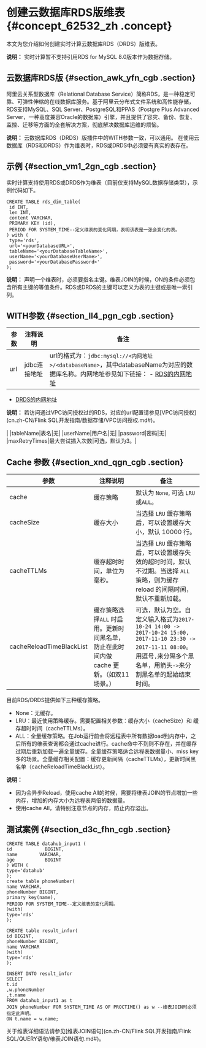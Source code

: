 # 创建云数据库RDS版维表 {#concept_62532_zh .concept}

本文为您介绍如何创建实时计算云数据库RDS（DRDS）版维表。

**说明：** 实时计算暂不支持引用RDS for MySQL 8.0版本作为数据存储。

## 云数据库RDS版 {#section_awk_yfn_cgb .section}

阿里云关系型数据库（Relational Database Service）简称RDS，是一种稳定可靠、可弹性伸缩的在线数据库服务。基于阿里云分布式文件系统和高性能存储，RDS支持MySQL、SQL Server、PostgreSQL和PPAS（Postgre Plus Advanced Server，一种高度兼容Oracle的数据库）引擎，并且提供了容灾、备份、恢复、监控、迁移等方面的全套解决方案，彻底解决数据库运维的烦恼。

**说明：** 云数据库RDS（DRDS）版插件中的WITH参数一致，可以通用。 在使用云数据库（RDS和DRDS）作为维表时，RDS或DRDS中必须要有真实的表存在。

## 示例 {#section_vm1_2gn_cgb .section}

实时计算支持使用RDS或DRDS作为维表（目前仅支持MySQL数据存储类型），示例代码如下。

``` {#codeblock_siy_bqs_4ed .language-sql}
CREATE TABLE rds_dim_table(
 id INT,
 len INT,
 content VARCHAR,
 PRIMARY KEY (id),
 PERIOD FOR SYSTEM_TIME--定义维表的变化周期，表明该表是一张会变化的表。
) with (
 type='rds',
 url='<yourDatabaseURL>',
 tableName='<yourDatabaseTableName>',
 userName='<yourDatabaseUserName>',
 password='<yourDatabasePassword>'
);
```

**说明：** 声明一个维表时，必须要指名主键。维表JOIN的时候，ON的条件必须包含所有主键的等值条件。RDS或DRDS的主键可以定义为表的主键或是唯一索引列。

## WITH参数 {#section_ll4_pgn_cgb .section}

|参数|注释说明|备注|
|--|----|--|
|url|jdbc连接地址|url的格式为：`jdbc:mysql://<内网地址>/<databaseName>`，其中databaseName为对应的数据库名称。内网地址参见如下链接： -   [RDS的内网地址](https://help.aliyun.com/document_detail/26128.html?spm=5176.doc43185.6.581.rxQuNz)
-   [DRDS的内网地址](https://help.aliyun.com/document_detail/56494.html)

 **说明：** 若访问通过VPC访问授权过的RDS，对应的url配置请参见[VPC访问授权](cn.zh-CN/Flink SQL开发指南/数据存储/VPC访问授权.md#)。

 |
|tableName|表名|无|
|userName|用户名|无|
|password|密码|无|
|maxRetryTimes|最大尝试插入次数|可选，默认为3。|

## Cache 参数 {#section_xnd_qgn_cgb .section}

|参数|注释说明|备注|
|--|----|--|
|cache|缓存策略|默认为 `None`, 可选 `LRU`或`ALL`。|
|cacheSize|缓存大小|当选择 `LRU` 缓存策略后，可以设置缓存大小，默认 10000 行。|
|cacheTTLMs|缓存超时时间，单位为毫秒。|当选择 `LRU` 缓存策略后，可以设置缓存失效的超时时间，默认不过期。当选择 `ALL` 策略，则为缓存reload 的间隔时间，默认不重新加载。|
|cacheReloadTimeBlackList|缓存策略选择`ALL` 时启用。更新时间黑名单，防止在此时间内做cache 更新。（如双11场景。）|可选，默认为空。自定义输入格式为`2017-10-24 14:00 -> 2017-10-24 15:00, 2017-11-10 23:30 -> 2017-11-11 08:00`。用逗号`,`来分隔多个黑名单，用箭头`->`来分割黑名单的起始结束时间。|

目前RDS/DRDS提供如下三种缓存策略。

-   None：无缓存。
-   LRU：最近使用策略缓存。需要配置相关参数：缓存大小（cacheSize）和 缓存超时时间（cacheTTLMs）。
-   ALL：全量缓存策略。在Job运行前会将远程表中所有数据load到内存中，之后所有的维表查询都会通过cache进行。cache命中不到则不存在，并在缓存过期后重新加载一遍全量缓存。全量缓存策略适合远程表数据量小、miss key多的场景。全量缓存相关配置：缓存更新间隔（cacheTTLMs），更新时间黑名单（cacheReloadTimeBlackList）。

**说明：** 

-   因为会异步Reload，使用cache All的时候，需要将维表JOIN的节点增加一些内存，增加的内存大小为远程表两倍的数据量。
-   使用cache All，请特别注意节点的内存，防止内存溢出。

## 测试案例 {#section_d3c_fhn_cgb .section}

``` {#codeblock_x0m_4il_dmz .language-SQL}
CREATE TABLE datahub_input1 (
id            BIGINT,
name        VARCHAR,
age           BIGINT
) WITH (
type='datahub'
);
create table phoneNumber(
name VARCHAR,
phoneNumber BIGINT,
primary key(name),
PERIOD FOR SYSTEM_TIME--定义维表的变化周期。
)with(
type='rds'
);

CREATE table result_infor(
id BIGINT,
phoneNumber BIGINT,
name VARCHAR
)with(
type='rds'
);

INSERT INTO result_infor
SELECT
t.id
,w.phoneNumber
,t.name
FROM datahub_input1 as t
JOIN phoneNumber FOR SYSTEM_TIME AS OF PROCTIME() as w --维表JOIN时必须指定此声明。
ON t.name = w.name;
```

关于维表详细语法请参见[维表JOIN语句](cn.zh-CN/Flink SQL开发指南/Flink SQL/QUERY语句/维表JOIN语句.md#)。

